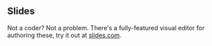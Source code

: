 ---
---

## Slides

Not a coder? Not a problem. There's a fully-featured visual editor for authoring these,
try it out at [slides.com](http://slides.com).
